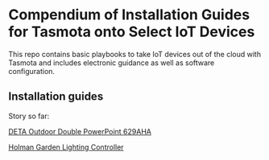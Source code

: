 # Compendium of Installation Guides for Tasmota onto Select IoT Devices

This repo contains basic playbooks to take IoT devices out of the cloud with Tasmota and includes electronic guidance as well as software configuration.

## Installation guides

Story so far:

[DETA Outdoor Double PowerPoint 629AHA](./tasmota-installation/DETA%20Outdoor%20Double%20Power%20Point%206294HA.md)

[Holman Garden Lighting Controller](./tasmota-installation/Holman%20Garden%20Light%20Controller.md)
